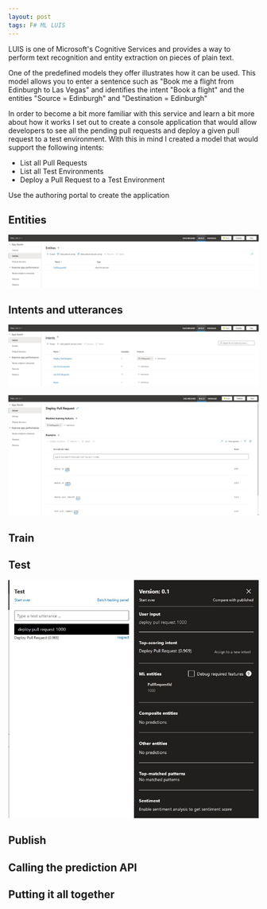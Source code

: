 ```yaml
---
layout: post
tags: F# ML LUIS
---
```


LUIS is one of Microsoft's Cognitive Services and provides a way to perform text recognition and entity extraction on pieces of plain text.

One of the predefined models they offer illustrates how it can be used. This model allows you to enter a sentence such as "Book me a flight from Edinburgh to Las Vegas" and identifies the intent "Book a flight" and the entities "Source = Edinburgh" and "Destination = Edinburgh"

In order to become a bit more familiar with this service and learn a bit more about how it works I set out to create a console application that would allow developers to see all the pending pull requests and deploy a given pull request to a test environment.
With this in mind I created a model that would support the following intents:
 - List all Pull Requests
 - List all Test Environments
 - Deploy a Pull Request to a Test Environment


Use the authoring portal to create the application

## Entities
![Entity Designer](/assets/images/posts/2020-08-11/luis-entities.jpg)

## Intents and utterances
![Intent Designer](/assets/images/posts/2020-08-11/luis-intents.jpg)

![Intent Utterance Designer](/assets/images/posts/2020-08-11/luis-utterances.jpg)

## Train

## Test
![Test Tool](/assets/images/posts/2020-08-11/luis-test.jpg)

## Publish

## Calling the prediction API

## Putting it all together